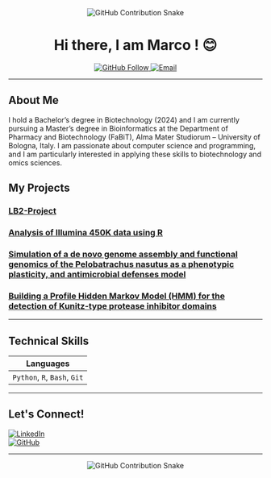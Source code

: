 <div align="center">
  <picture>
    <source media="(prefers-color-scheme: dark)"
      srcset="https://raw.githubusercontent.com/AmirAynede/AmirAynede/output/github-snake-dark.svg">
    <source media="(prefers-color-scheme: light)"
      srcset="https://raw.githubusercontent.com/AmirAynede/AmirAynede/output/github-snake.svg">
    <img src="https://raw.githubusercontent.com/AmirAynede/AmirAynede/output/github-snake.svg"
         alt="GitHub Contribution Snake">
  </picture>
</div>

<h1 align="center">Hi there, I am Marco ! 😊</h1>

<p align="center">
  <a href="https://github.com/AmirAynede" target="_blank">
    <img src="https://img.shields.io/github/followers/Markus2409?label=Follow&style=social" alt="GitHub Follow">
  </a>
  <a href="marco.cuscuna01@gmail.com" target="_blank">
    <img src="https://img.shields.io/badge/email-Contact-blue?style=flat&logo=gmail" alt="Email">
  </a>
</p>

---

## About Me

I hold a Bachelor’s degree in Biotechnology (2024) and I am currently pursuing a Master’s degree in Bioinformatics at the Department of Pharmacy and Biotechnology (FaBiT), Alma Mater Studiorum – University of Bologna, Italy.
I am passionate about computer science and programming, and I am particularly interested in applying these skills to biotechnology and omics sciences.



## My Projects

### [LB2-Project](https://github.com/Markus2409/LB2_project_Group_3)
### [Analysis of Illumina 450K data using R](https://github.com/LucaCagnini/DNA-RNA_Project)
### [Simulation of a de novo genome assembly and functional genomics of the Pelobatrachus nasutus as a phenotypic plasticity, and antimicrobial defenses model](https://github.com/Markus2409/Applied_Genomics_Project)
### [Building a Profile Hidden Markov Model (HMM) for the detection of Kunitz-type protease inhibitor domains](https://github.com/Markus2409/MSc_Bioinformatics_HMM_KunitzDomain)
---

## Technical Skills

| Languages |
|-------------------|
| `Python`, `R`, `Bash`, `Git` |

---

## Let's Connect!

[![LinkedIn](https://img.shields.io/badge/LinkedIn-MarcoCuscuna-blue?logo=linkedin)](https://www.linkedin.com/in/marcocuscuna/)  
[![GitHub](https://img.shields.io/badge/GitHub-Markus2409-black?logo=github)](https://github.com/Markus2409)

---

<div align="center">
  <picture>
    <source media="(prefers-color-scheme: dark)" srcset="https://raw.githubusercontent.com/AmirAynede/AmirAynede/output/github-snake-dark.svg">
    <source media="(prefers-color-scheme: light)" srcset="https://raw.githubusercontent.com/AmirAynede/AmirAynede/output/github-snake.svg">
    <img alt="GitHub Contribution Snake" src="https://raw.githubusercontent.com/AmirAynede/AmirAynede/output/github-snake.svg" />
  </picture>
</div>
